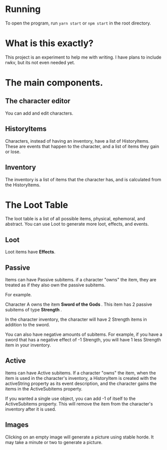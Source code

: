 # Running

To open the program, run `yarn start` or `npm start` in the root directory.

# What is this exactly?

This project is an experiment to help me with writing. I have plans to include rwkv, but its not even needed yet.

# The main components.

## The character editor

You can add and edit characters.

## HistoryItems

Characters, instead of having an inventory, have a list of HistoryItems. These are events that happen to the character, and a list of items they gain or lose.

## Inventory

The inventory is a list of items that the character has, and is calculated from the HistoryItems.

# The Loot Table

The loot table is a list of all possible items, physical, ephemoral, and abstract.
You can use Loot to generate more loot, effects, and events.

## Loot

Loot items have <b>Effects</b>.

## Passive

Items can have Passive subitems. if a character "owns" the item, they are treated as if they also own the passive subitems.

For example.

Character A owns the item <b> Sword of the Gods </b>. This item has 2 passive subitems of type <b> Strength </b>.

In the character inventory, the character will have 2 Strength items in addition to the sword.

You can also have negative amounts of subitems. For example, if you have a sword that has a negative effect of -1 Strength, you will have 1 less Strength item in your inventory.

## Active

Items can have Active subitems. If a character "owns" the item, when the item is used in the character's inventory, a HistoryItem is created with the activeString property as its event description, and the character gains the items in the ActiveSubitems property.

If you wanted a single use object, you can add -1 of itself to the ActiveSubitems property. This will remove the item from the character's inventory after it is used.

## Images

Clicking on an empty image will generate a picture using stable horde. It may take a minute or two to generate a picture.
